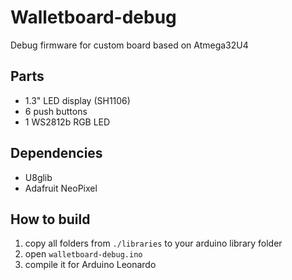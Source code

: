# Walletboard-debug
Debug firmware for custom board based on Atmega32U4

## Parts
 - 1.3" LED display (SH1106)
 - 6 push buttons
 - 1 WS2812b RGB LED

## Dependencies
 - U8glib
 - Adafruit NeoPixel

## How to build
 1. copy all folders from `./libraries` to your arduino library folder
 2. open `walletboard-debug.ino`
 3. compile it for Arduino Leonardo
